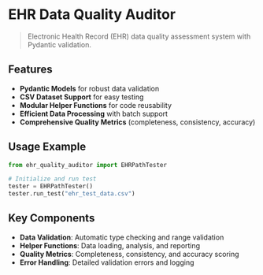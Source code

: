 # EHR Data Quality Auditor

> Electronic Health Record (EHR) data quality assessment system with Pydantic validation.
## Features

- **Pydantic Models** for robust data validation
- **CSV Dataset Support** for easy testing
- **Modular Helper Functions** for code reusability
- **Efficient Data Processing** with batch support
- **Comprehensive Quality Metrics** (completeness, consistency, accuracy)



## Usage Example

```python
from ehr_quality_auditor import EHRPathTester

# Initialize and run test
tester = EHRPathTester()
tester.run_test("ehr_test_data.csv")
```

## Key Components

- **Data Validation**: Automatic type checking and range validation
- **Helper Functions**: Data loading, analysis, and reporting
- **Quality Metrics**: Completeness, consistency, and accuracy scoring
- **Error Handling**: Detailed validation errors and logging


